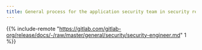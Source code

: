 ```yaml
---
title: General process for the application security team in security releases
---
```


{{% include-remote "https://gitlab.com/gitlab-org/release/docs/-/raw/master/general/security/security-engineer.md" 1 %}}
